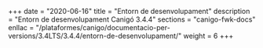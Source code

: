 +++
date        = "2020-06-16"
title       = "Entorn de desenvolupament"
description = "Entorn de desenvolupament Canigó 3.4.4"
sections    = "canigo-fwk-docs"
enllac		= "/plataformes/canigo/documentacio-per-versions/3.4LTS/3.4.4/entorn-de-desenvolupament/"
weight		= 6
+++
